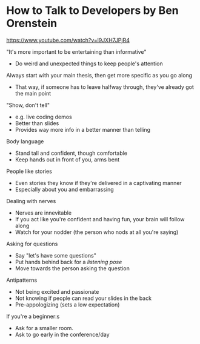 # How to Talk to Developers by Ben Orenstein
https://www.youtube.com/watch?v=l9JXH7JPjR4

"It's more important to be entertaining than informative"
- Do weird and unexpected things to keep people's attention

Always start with your main thesis, then get more specific as you go along
- That way, if someone has to leave halfway through, they've already got the main point

"Show, don't tell"
- e.g. live coding demos
- Better than slides
- Provides way more info in a better manner than telling

Body language
- Stand tall and confident, though comfortable
- Keep hands out in front of you, arms bent

People like stories
- Even stories they know if they're delivered in a captivating manner
- Especially about you and embarrassing

Dealing with nerves
- Nerves are innevitable
- If you act like you're confident and having fun, your brain will follow along
- Watch for your nodder (the person who nods at all you're saying)

Asking for questions
- Say "let's have some questions"
- Put hands behind back for a *listening pose*
- Move towards the person asking the question

Antipatterns
- Not being excited and passionate
- Not knowing if people can read your slides in the back
- Pre-appologizing (sets a low expectation)

If you're a beginner:s
- Ask for a smaller room.
- Ask to go early in the conference/day
